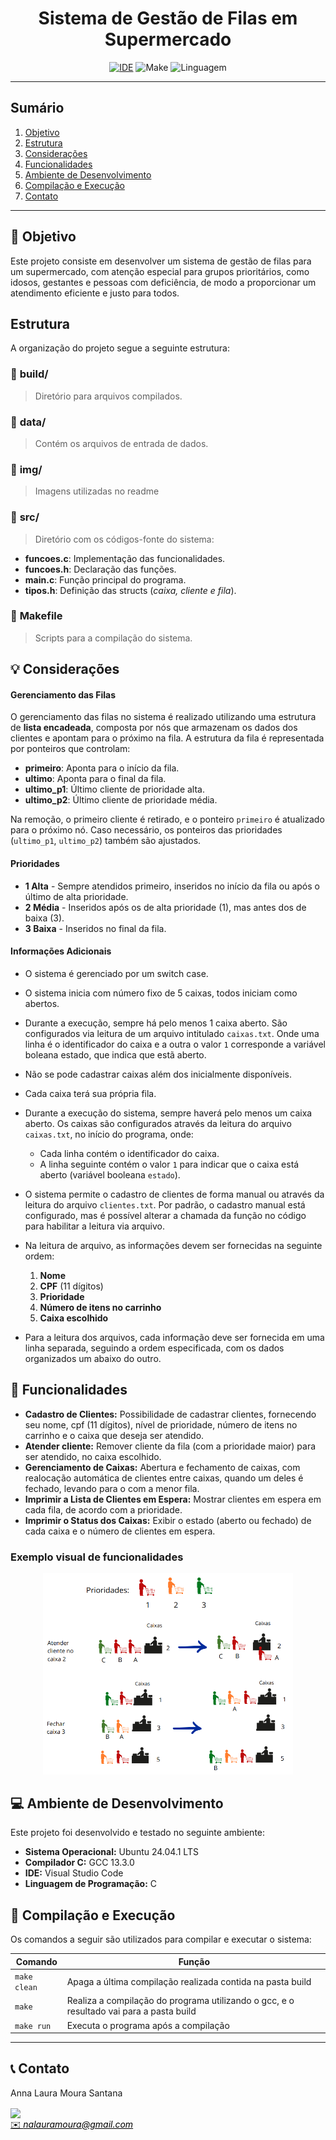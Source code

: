 
<h1 align="center" font-size="200em"><b>Sistema de Gestão de Filas em Supermercado</b></h1>

<div align="center">

[![IDE](https://img.shields.io/badge/IDE-Visual%20Studio%20Code-informational)](https://code.visualstudio.com/docs/?dv=linux64_deb)
![Make](https://img.shields.io/badge/Compilacao-Make-orange)
![Linguagem](https://img.shields.io/badge/Linguagem-C-blue)

</div>

---

## Sumário

1. [Objetivo](#-objetivo)
2. [Estrutura](#estrutura)
3. [Considerações](#-considerações)
4. [Funcionalidades](#-funcionalidades)
5. [Ambiente de Desenvolvimento](#-ambiente-de-desenvolvimento)
6. [Compilação e Execução](#-compilação-e-execução)
7. [Contato](#-contato)


---

## 🎯 Objetivo

Este projeto consiste em desenvolver um sistema de gestão de filas para um supermercado, com atenção especial para grupos prioritários, como idosos, gestantes e pessoas com deficiência, de modo a proporcionar um atendimento eficiente e justo para todos.


## Estrutura

A organização do projeto segue a seguinte estrutura:
### 📂 **build/**  
> Diretório para arquivos compilados.

### 📂 **data/**  
> Contém os arquivos de entrada de dados.

### 📂 **img/**  
> Imagens utilizadas no readme

### 📂 **src/**  
> Diretório com os códigos-fonte do sistema:  
- **funcoes.c**: Implementação das funcionalidades.  
- **funcoes.h**: Declaração das funções.  
- **main.c**: Função principal do programa.  
- **tipos.h**: Definição das structs (*caixa, cliente e fila*).  

### 📄 **Makefile**  
> Scripts para a compilação do sistema.

## 💡 Considerações

#### Gerenciamento das Filas

O gerenciamento das filas no sistema é realizado utilizando uma estrutura de **lista encadeada**, composta por nós que armazenam os dados dos clientes e apontam para o próximo na fila. A estrutura da fila é representada por ponteiros que controlam:

- **primeiro**: Aponta para o início da fila.
- **ultimo**: Aponta para o final da fila.
- **ultimo_p1**: Último cliente de prioridade alta.
- **ultimo_p2**: Último cliente de prioridade média.

Na remoção, o primeiro cliente é retirado, e o ponteiro `primeiro` é atualizado para o próximo nó. Caso necessário, os ponteiros das prioridades (`ultimo_p1`, `ultimo_p2`) também são ajustados. 

#### Prioridades

  - **1 Alta** -  Sempre atendidos primeiro, inseridos no início da fila ou após o último de alta prioridade.
  - **2 Média** - Inseridos após os de alta prioridade (1), mas antes dos de baixa (3).
  - **3 Baixa** - Inseridos no final da fila.

#### Informações Adicionais

- O sistema é gerenciado por um switch case.
- O sistema inicia com número fixo de 5 caixas, todos iniciam como abertos.
- Durante a execução, sempre há pelo menos 1 caixa aberto. São configurados via leitura de um arquivo intitulado `caixas.txt`. Onde uma linha é o identificador do caixa e a outra o valor `1` corresponde a variável boleana estado, que indica que estã aberto.
- Não se pode cadastrar caixas além dos inicialmente disponíveis. 
- Cada caixa terá sua própria fila.
- Durante a execução do sistema, sempre haverá pelo menos um caixa aberto. Os caixas são configurados através da leitura do arquivo `caixas.txt`, no início do programa, onde:  
  - Cada linha contém o identificador do caixa.  
  - A linha seguinte contém o valor `1` para indicar que o caixa está aberto (variável booleana `estado`).  
- O sistema permite o cadastro de clientes de forma manual ou através da leitura do arquivo `clientes.txt`. Por padrão, o cadastro manual está configurado, mas é possível alterar a chamada da função no código para habilitar a leitura via arquivo.  
- Na leitura de arquivo, as informações devem ser fornecidas na seguinte ordem:  
  1. **Nome**  
  2. **CPF** (11 dígitos)  
  3. **Prioridade**  
  4. **Número de itens no carrinho**  
  5. **Caixa escolhido**  

- Para a leitura dos arquivos, cada informação deve ser fornecida em uma linha separada, seguindo a ordem especificada, com os dados organizados um abaixo do outro.

## 📝 Funcionalidades

- **Cadastro de Clientes:** Possibilidade de cadastrar clientes, fornecendo seu nome, cpf (11 dígitos), nível de prioridade, número de itens no carrinho e o caixa que deseja ser atendido.
- **Atender cliente:** Remover cliente da fila (com a prioridade maior) para ser atendido, no caixa escolhido.
- **Gerenciamento de Caixas:** Abertura e fechamento de caixas, com realocação automática de clientes entre caixas, quando um deles é fechado, levando para o com a menor fila.
- **Imprimir a Lista de Clientes em Espera:** Mostrar clientes em espera em cada fila, de acordo com a prioridade.
- **Imprimir o Status dos Caixas:** Exibir o estado (aberto ou fechado) de cada caixa e o número de clientes em espera.

### Exemplo visual de funcionalidades

<div style="text-align: center;">
  <img src="img/ex.png" alt="Descrição da imagem" width="400">
</div>



## 💻 Ambiente de Desenvolvimento

Este projeto foi desenvolvido e testado no seguinte ambiente:

- **Sistema Operacional:** Ubuntu 24.04.1 LTS
- **Compilador C:** GCC 13.3.0
- **IDE:** Visual Studio Code
- **Linguagem de Programação:** C


## 👾 Compilação e Execução

Os comandos a seguir são utilizados para compilar e executar o sistema:

| Comando                | Função                                                                                           |
|------------------------|---------------------------------------------------------------------------------------------------|
| `make clean`          | Apaga a última compilação realizada contida na pasta build                                        |
| `make`                | Realiza a compilação do programa utilizando o gcc, e o resultado vai para a pasta build           |
| `make run`            | Executa o programa após a compilação                                                               |

---

## 📞 Contato

<div>
 <p align="justify">Anna Laura Moura Santana</p>
 <a href="https://t.me/">
 <img align="center" src="https://img.shields.io/badge/Telegram-2CA5E0?style=for-the-badge&logo=telegram&logoColor=white"/>
 </a>
</div>
<a style="color:black" href="mailto:nalauramoura@gmail.com?subject=[GitHub]%20Source%20Dynamic%20Lists">
✉️ <i>nalauramoura@gmail.com</i>
</a>



